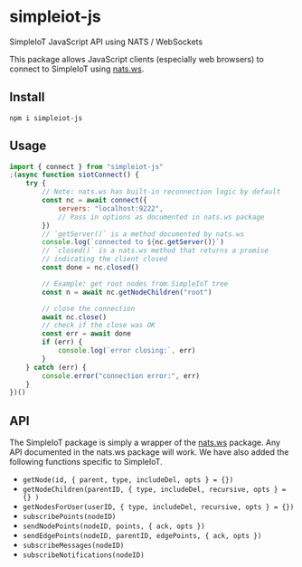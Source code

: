 # simpleiot-js

SimpleIoT JavaScript API using NATS / WebSockets

This package allows JavaScript clients (especially web browsers) to connect to
SimpleIoT using [nats.ws](https://github.com/nats-io/nats.ws).

## Install

`npm i simpleiot-js`

## Usage

```js
import { connect } from "simpleiot-js"
;(async function siotConnect() {
	try {
		// Note: nats.ws has built-in reconnection logic by default
		const nc = await connect({
			servers: "localhost:9222",
			// Pass in options as documented in nats.ws package
		})
		// `getServer()` is a method documented by nats.ws
		console.log(`connected to ${nc.getServer()}`)
		// `closed()` is a nats.ws method that returns a promise
		// indicating the client closed
		const done = nc.closed()

		// Example: get root nodes from SimpleIoT tree
		const n = await nc.getNodeChildren("root")

		// close the connection
		await nc.close()
		// check if the close was OK
		const err = await done
		if (err) {
			console.log(`error closing:`, err)
		}
	} catch (err) {
		console.error("connection error:", err)
	}
})()
```

## API

The SimpleIoT package is simply a wrapper of the
[nats.ws](https://github.com/nats-io/nats.ws) package. Any API documented in the
nats.ws package will work. We have also added the following functions specific
to SimpleIoT.

- `getNode(id, { parent, type, includeDel, opts } = {})`
- `getNodeChildren(parentID, { type, includeDel, recursive, opts } = {} )`
- `getNodesForUser(userID, { type, includeDel, recursive, opts } = {})`
- `subscribePoints(nodeID)`
- `sendNodePoints(nodeID, points, { ack, opts })`
- `sendEdgePoints(nodeID, parentID, edgePoints, { ack, opts })`
- `subscribeMessages(nodeID)`
- `subscribeNotifications(nodeID)`
